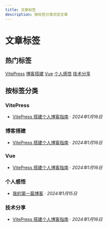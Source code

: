 ```yaml
---
title: 文章标签
description: 按标签分类浏览文章
---
```


<div class="centered-content">

# 文章标签

<div class="geometric-decoration"></div>

## 热门标签

<div class="tags-cloud">
  <a href="#vitepress" class="tag">VitePress</a>
  <a href="#blog" class="tag">博客搭建</a>
  <a href="#vue" class="tag">Vue</a>
  <a href="#personal" class="tag">个人感悟</a>
  <a href="#tech" class="tag">技术分享</a>
</div>

<div class="divider"></div>

## 按标签分类

### <span id="vitepress">VitePress</span>
- [VitePress 搭建个人博客指南](/posts/vitepress-guide) · *2024年1月16日*

### <span id="blog">博客搭建</span>
- [VitePress 搭建个人博客指南](/posts/vitepress-guide) · *2024年1月16日*

### <span id="vue">Vue</span>
- [VitePress 搭建个人博客指南](/posts/vitepress-guide) · *2024年1月16日*

### <span id="personal">个人感悟</span>
- [我的第一篇博客](/posts/first-post) · *2024年1月15日*

### <span id="tech">技术分享</span>
- [VitePress 搭建个人博客指南](/posts/vitepress-guide) · *2024年1月16日*

</div>
